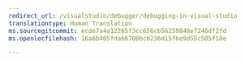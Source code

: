 ```yaml
---
redirect_url: /visualstudio/debugger/debugging-in-visual-studio
translationtype: Human Translation
ms.sourcegitcommit: ecde7a4a12265f3cc656cb56259848e7246df2fd
ms.openlocfilehash: 16a6b405fdab6700bcb236d15fbe9d55c505f18e

---
```



<!--HONumber=Feb17_HO4-->


